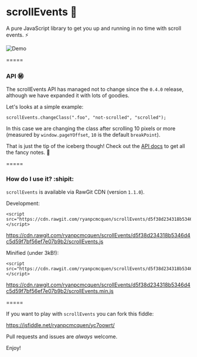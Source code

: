 # scrollEvents :scroll:

A pure JavaScript library to get you up and running in no time with scroll events. :zap:

![Demo](https://ryanpcmcquen.org/scrollEvents/scrollEventsDemo.gif)

=====

### API :secret:

The scrollEvents API has managed not to change since the `0.4.0` release, although we have expanded it with lots of goodies.

Let's looks at a simple example:

    scrollEvents.changeClass(".foo", "not-scrolled", "scrolled");

In this case we are changing the class after scrolling 10 pixels or more (measured by `window.pageYOffset`, `10` is the default `breakPoint`).

That is just the tip of the iceberg though! Check out the [API docs](https://github.com/ryanpcmcquen/scrollEvents/blob/gh-pages/API.md) to get all the fancy notes. :guitar:

=====

### How do I use it? :shipit:

`scrollEvents` is available via RawGit CDN (version `1.1.0`).

Development:

    <script src="https://cdn.rawgit.com/ryanpcmcquen/scrollEvents/d5f38d234318b5346d4c5d59f7bf56ef7e07b9b2/scrollEvents.js"></script>

https://cdn.rawgit.com/ryanpcmcquen/scrollEvents/d5f38d234318b5346d4c5d59f7bf56ef7e07b9b2/scrollEvents.js

Minified (under 3kB!):

    <script src="https://cdn.rawgit.com/ryanpcmcquen/scrollEvents/d5f38d234318b5346d4c5d59f7bf56ef7e07b9b2/scrollEvents.min.js"></script>

https://cdn.rawgit.com/ryanpcmcquen/scrollEvents/d5f38d234318b5346d4c5d59f7bf56ef7e07b9b2/scrollEvents.min.js

=====

If you want to play with `scrollEvents` you can fork this fiddle:

https://jsfiddle.net/ryanpcmcquen/yc7oowrt/

Pull requests and issues are *always* welcome.

Enjoy!

